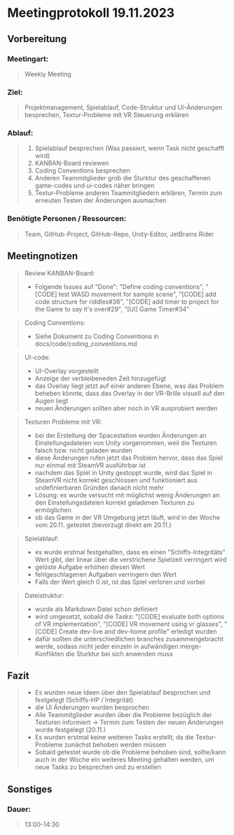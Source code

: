# Meetingprotokoll 19.11.2023 

## Vorbereitung
### Meetingart:
> Weekly Meeting

### Ziel:
> Projektmanagement, Spielablauf, Code-Struktur und UI-Änderungen besprechen, Textur-Probleme mit VR Steuerung erklären

### Ablauf:
>1. Spielablauf besprechen (Was passiert, wenn Task nicht geschafft wird)
>2. KANBAN-Board reviewen
>3. Coding Conventions besprechen
>4. Anderen Teammitglieder grob die Sturktur des geschaffenen game-codes und ui-codes näher bringen 
>5. Textur-Probleme anderen Teammitgliedern erklären, Termin zum erneuten Testen der Änderungen ausmachen

### Benötigte Personen / Ressourcen:  
> Team, GitHub-Project, GitHub-Repo, Unity-Editor, JetBrains Rider

## Meetingnotizen
> Review KANBAN-Board:
>- Folgende Issues auf "Done": "Define coding conventions", "[CODE] test WASD movement for sample scene", "[CODE] add code structure for riddles#36", "[CODE] add timer to project for the Game to say it's over#29", "[UI] Game Timer#34"

> Coding Conventions: 
>- Siehe Dokument zu Coding Conventions in docs/code/coding_conventions.md

> UI-code:
>- UI-Overlay vorgestellt
>- Anzeige der verbleibeneden Zeit hinzugefügt
>- das Overlay liegt jetzt auf einer anderen Ebene, was das Problem beheben könnte, dass das Overlay in der VR-Brille visuell auf den Augen liegt
>- neuen Änderungen sollten aber noch in VR ausprobiert werden

> Texturen Probleme mit VR:
>- bei der Erstellung der Spacestation wurden Änderungen an Einstellungsdateien von Unity vorgenommen, weil die Texturen falsch bzw. nicht geladen wurden
>- diese Änderungen rufen jetzt das Problem hervor, dass das Spiel nur einmal mit SteamVR ausführbar ist
>- nachdem das Spiel in Unity gestoppt wurde, wird das Spiel in SteamVR nicht korrekt geschlossen und funktioniert aus undefinierbaren Gründen danach nicht mehr
>- Lösung: es wurde versucht mit möglichst wenig Änderungen an den Einstellungsdateien korrekt geladenen Texturen zu ermöglichen
>- ob das Game in der VR Umgebung jetzt läuft, wird in der Woche vom 20.11. getestet (bevorzugt direkt am 20.11.)

> Spielablauf:
>- es wurde erstmal festgehalten, dass es einen "Schiffs-Integritäts" Wert gibt, der linear über die verstrichene Spielzeit verringert wird
>- gelöste Aufgabe erhöhen diesen Wert
>- fehlgeschlagenen Aufgaben verringern den Wert
>- Falls der Wert gleich 0 ist, ist das Spiel verloren und vorbei

> Dateistruktur:
>- wurde als Markdown Datei schon definiert
>- wird umgesetzt, sobald die Tasks: "[CODE] evaluate both options of VR implementation", "[CODE] VR movement using vr glasses", "[CODE] Create dev-live and dev-home profile" erledigt wurden
>- dafür sollten die unterschiedlichen branches zusammengebracht werde, sodass nicht jeder einzeln in aufwändigen merge-Konflikten die Sturktur bei sich anwenden muss

## Fazit 
>- Es wurden neue Ideen über den Spielablauf besprochen und festgelegt (Schiffs-HP / Integrität)
>- die UI Änderungen wurden besprochen
>- Alle Teammitglieder wurden über die Probleme bezüglich der Texturen informiert -> Termin zum Testen der neuen Änderungen wurde festgelegt (20.11.)
>- Es wurden erstmal keine weiteren Tasks erstellt, da die Textur-Probleme zunächst behoben werden müssen
>- Sobald getestet wurde ob die Probleme behoben sind, sollte/kann auch in der Woche ein weiteres Meeting gehalten werden, um neue Tasks zu besprechen und zu erstellen

## Sonstiges
### Dauer: 
> 13:00-14:30
